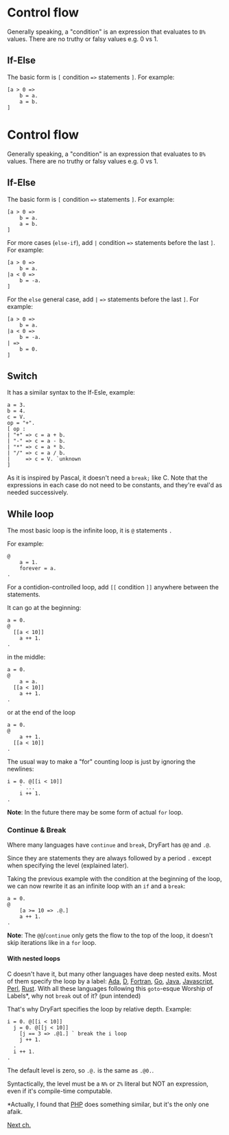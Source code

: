 # Control flow

Generally speaking, a "condition" is an expression that evaluates to `B%` values.
There are no truthy or falsy values e.g. 0 vs 1.

## If-Else

The basic form is `[` condition `=>` statements `]`. For example:

```
[a > 0 =>
    b = a.
    a = b.
]
```

# Control flow

Generally speaking, a "condition" is an expression that evaluates to `B%` values.
There are no truthy or falsy values e.g. 0 vs 1.

## If-Else

The basic form is `[` condition `=>` statements `]`. For example:

```
[a > 0 =>
    b = a.
    a = b.
]
```

For more cases (`else-if`), add `|` condition `=>` statements before the last
`]`. For example:

```
[a > 0 =>
    b = a.
|a < 0 =>
    b = -a.
]
```

For the `else` general case, add `|` `=>` statements before the last `]`. For
example:

```
[a > 0 =>
    b = a.
|a < 0 =>
    b = -a.
| =>
    b = 0.
]
```

## Switch

It has a similar syntax to the If-Esle, example:

```
a = 3.
b = 4.
c = V.
op = "+".
[ op :
| "+" => c = a + b.
| "-" => c = a - b.
| "*" => c = a * b.
| "/" => c = a / b.
|     => c = V. `unknown
]
```

As it is inspired by Pascal, it doesn't need a `break;` like C. Note that the expressions in each case do not need to be constants, and they're eval'd as needed successively.

## While loop

The most basic loop is the infinite loop, it is `@` statements `.`

For example:

```
@
    a = 1.
    forever = a.
.
```

For a contidion-controlled loop, add `[[` condition `]]` anywhere between the statements.

It can go at the beginning:

```
a = 0.
@
  [[a < 10]]
    a ++ 1.
.
```

in the middle:

```
a = 0.
@
    a = a.
  [[a < 10]]
    a ++ 1.
.
```

or at the end of the loop

```
a = 0.
@
    a ++ 1.
  [[a < 10]]
.
```

The usual way to make a "for" counting loop is just by ignoring the newlines:

```
i = 0. @[[i < 10]]
    ` ...
    i ++ 1.
.
```

**Note**: In the future there may be some form of actual `for` loop.

### Continue & Break

Where many languages have `continue` and `break`, DryFart has `@@` and `.@`.

Since they are statements they are always followed by a period `.` except when specifying the level (explained later).

Taking the previous example with the condition at the beginning of the loop, we can now rewrite it as an infinite loop with an `if` and a `break`:

```
a = 0.
@
    [a >= 10 => .@.]
    a ++ 1.
.
```

**Note**: The `@@`/`continue` only gets the flow to the top of the loop, it doesn't skip iterations like in a `for` loop.

#### With nested loops

C doesn't have it, but many other languages have deep nested exits. Most of them specify the loop by a label: [Ada](https://www.adaic.org/resources/add_content/standards/05aarm/html/AA-5-7.html), [D](https://tour.dlang.org/tour/en/basics/loops), [Fortran](https://www.tutorialspoint.com/fortran/fortran_exit.htm), [Go](https://www.ardanlabs.com/blog/2013/11/label-breaks-in-go.html), [Java](https://www.tutorialspoint.com/break-continue-and-label-in-Java-loop), [Javascript](https://developer.mozilla.org/en-US/docs/Web/JavaScript/Reference/Statements/label), [Perl](https://www.perltutorial.org/perl-last/), [Rust](https://doc.rust-lang.org/rust-by-example/flow_control/loop/nested.html). With all these languages following this `goto`-esque Worship of Labels*, why not `break` out of it? (pun intended)

That's why DryFart specifies the loop by relative depth. Example:

```
i = 0. @[[i < 10]]
  j = 0. @[[j < 10]]
    [j == 3 => .@1.] ` break the i loop
    j ++ 1.
  .
  i ++ 1.
.
```

The default level is zero, so `.@.` is the same as `.@0.`.

Syntactically, the level must be a `N%` or `Z%` literal but NOT an expression, even if it's compile-time computable.

*Actually, I found that [PHP](https://www.slingacademy.com/article/php-using-break-and-continue-in-loops) does something similar, but it's the only one afaik.

[Next ch.](funcs_n_procs.md)
